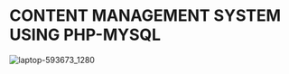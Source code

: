 # CONTENT MANAGEMENT SYSTEM USING PHP-MYSQL
![laptop-593673_1280](https://user-images.githubusercontent.com/59705964/162591643-95c3a51f-588f-41d2-8bd8-7a982fd6442e.jpg)
